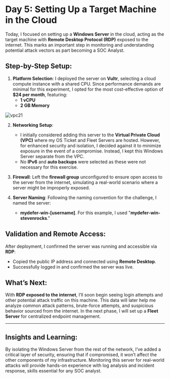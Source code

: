 # Day 5: Setting Up a Target Machine in the Cloud

Today, I focused on setting up a **Windows Server** in the cloud, acting as the target machine with **Remote Desktop Protocol (RDP)** exposed to the internet. This marks an important step in monitoring and understanding potential attack vectors as part becoming a  SOC Analyst.

## Step-by-Step Setup:

1. **Platform Selection**: I deployed the server on **Vultr**, selecting a cloud compute instance with a shared CPU. Since performance demands are minimal for this experiment, I opted for the most cost-effective option of **$24 per month**, featuring:
   - **1 vCPU**
   - **2 GB Memory**

![vpc21](https://github.com/user-attachments/assets/8f358b6e-2fdb-4cf4-93b9-743cd6eb30d6)





2. **Networking Setup**:
   - I initially considered adding this server to the **Virtual Private Cloud (VPC)** where my OS Ticket and Fleet Servers are hosted. However, for enhanced security and isolation, I decided against it to minimize exposure in the event of a compromise. Instead, I kept this Windows Server separate from the VPC.
   - No **IPv6** and **auto backups** were selected as these were not necessary for this exercise.

3. **Firewall**: Left the **firewall group** unconfigured to ensure open access to the server from the internet, simulating a real-world scenario where a server might be improperly exposed.

4. **Server Naming**: Following the naming convention for the challenge, I named the server:
   - **mydefer-win-[username]**. For this example, I used "**mydefer-win-stevenrocks**."

## Validation and Remote Access:

After deployment, I confirmed the server was running and accessible via **RDP**:
- Copied the public IP address and connected using **Remote Desktop**.
- Successfully logged in and confirmed the server was live.

## What’s Next:

With **RDP exposed to the internet**, I’ll soon begin seeing login attempts and other potential attack traffic on this machine. This data will later help me analyze common attack patterns, brute-force attempts, and suspicious behavior sourced from the internet. In the next phase, I will set up a **Fleet Server** for centralized endpoint management.

---

## Insights and Learning:

By isolating the Windows Server from the rest of the network, I’ve added a critical layer of security, ensuring that if compromised, it won’t affect the other components of my infrastructure. Monitoring this server for real-world attacks will provide hands-on experience with log analysis and incident response, skills essential for any SOC analyst.


